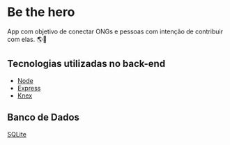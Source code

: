 # Be the hero
App com objetivo de conectar ONGs e pessoas com intenção de contribuir com elas. 🌎🌱
## Tecnologias utilizadas no back-end
- [Node](https://nodejs.org/)
- [Express](https://expressjs.com/)
- [Knex](http://knexjs.org/)
## Banco de Dados
[SQLite](https://www.sqlite.org/)
